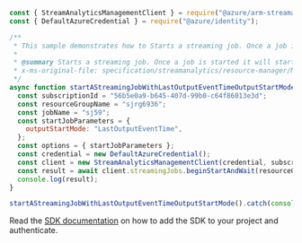 ```javascript
const { StreamAnalyticsManagementClient } = require("@azure/arm-streamanalytics");
const { DefaultAzureCredential } = require("@azure/identity");

/**
 * This sample demonstrates how to Starts a streaming job. Once a job is started it will start processing input events and produce output.
 *
 * @summary Starts a streaming job. Once a job is started it will start processing input events and produce output.
 * x-ms-original-file: specification/streamanalytics/resource-manager/Microsoft.StreamAnalytics/stable/2020-03-01/examples/StreamingJob_Start_LastOutputEventTime.json
 */
async function startAStreamingJobWithLastOutputEventTimeOutputStartMode() {
  const subscriptionId = "56b5e0a9-b645-407d-99b0-c64f86013e3d";
  const resourceGroupName = "sjrg6936";
  const jobName = "sj59";
  const startJobParameters = {
    outputStartMode: "LastOutputEventTime",
  };
  const options = { startJobParameters };
  const credential = new DefaultAzureCredential();
  const client = new StreamAnalyticsManagementClient(credential, subscriptionId);
  const result = await client.streamingJobs.beginStartAndWait(resourceGroupName, jobName, options);
  console.log(result);
}

startAStreamingJobWithLastOutputEventTimeOutputStartMode().catch(console.error);
```

Read the [SDK documentation](https://github.com/Azure/azure-sdk-for-js/blob/%40azure%2Farm-streamanalytics_4.0.1/sdk/streamanalytics/arm-streamanalytics/README.md) on how to add the SDK to your project and authenticate.
